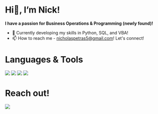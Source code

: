#  Hi👋, I’m Nick!
**I have a passion for Business Operations & Programming (newly found)!**
- 🌱 Currently developing my skills in Python, SQL, and VBA!
- 📫 How to reach me - nicholaspetras5@gmail.com! Let's connect!

# **Languages & Tools**
[<img src="https://img.shields.io/badge/-Python-blue?style=for-the-badge&logo=python&logoColor=white">](https://www.python.org/)
[<img src="https://img.shields.io/badge/-PostgreSQL-blue?style=for-the-badge&logo=postgresql&logoColor=white">](https://www.postgresql.org/)
[<img src="https://img.shields.io/badge/-Pandas-blue?style=for-the-badge&logo=pandas&logoColor=white">](https://pandas.pydata.org/)
[<img src="https://img.shields.io/badge/-VBA-green?style=for-the-badge&logo=microsoft-excel&logoColor=white">](https://en.wikipedia.org/wiki/Visual_Basic_for_Applications)



# **Reach out!**
[<img src="https://img.shields.io/badge/-LinkedIn-blue?style=for-the-badge&logo=linkedin&logoColor=white">](https://www.linkedin.com/in/nick-petras-6a4097265/)

<!---
NickP0/NickP0 is a ✨ special ✨ repository because its `README.md` (this file) appears on your GitHub profile.
You can click the Preview link to take a look at your changes.
--->
